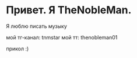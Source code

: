 # Привет. Я TheNobleMan.
Я люблю писать музыку




мой тг-канал: tnmstar
мой тт: thenobleman01

прикол :)

